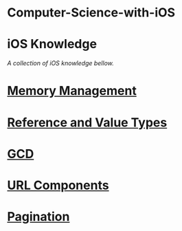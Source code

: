 # Computer-Science-with-iOS


# iOS Knowledge
*A collection of iOS knowledge bellow.*

# [Memory Management](https://github.com/RinniSwift/Computer-Science-with-iOS/blob/main/memoryManagement.md)

# [Reference and Value Types](https://github.com/RinniSwift/Computer-Science-with-iOS/blob/main/referenceAndValueTypes.md)


# [GCD](https://github.com/RinniSwift/Computer-Science-with-iOS/blob/main/gcd.md)

# [URL Components](https://github.com/RinniSwift/Computer-Science-with-iOS/blob/main/urlComponents.md)

# [Pagination](https://github.com/RinniSwift/Computer-Science-with-iOS/blob/main/pagination.md)

